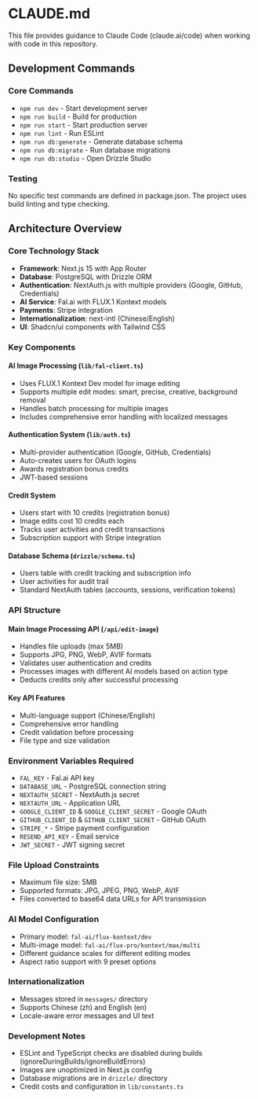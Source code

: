 # CLAUDE.md

This file provides guidance to Claude Code (claude.ai/code) when working with code in this repository.

## Development Commands

### Core Commands
- `npm run dev` - Start development server
- `npm run build` - Build for production
- `npm run start` - Start production server
- `npm run lint` - Run ESLint
- `npm run db:generate` - Generate database schema
- `npm run db:migrate` - Run database migrations
- `npm run db:studio` - Open Drizzle Studio

### Testing
No specific test commands are defined in package.json. The project uses build linting and type checking.

## Architecture Overview

### Core Technology Stack
- **Framework**: Next.js 15 with App Router
- **Database**: PostgreSQL with Drizzle ORM
- **Authentication**: NextAuth.js with multiple providers (Google, GitHub, Credentials)
- **AI Service**: Fal.ai with FLUX.1 Kontext models
- **Payments**: Stripe integration
- **Internationalization**: next-intl (Chinese/English)
- **UI**: Shadcn/ui components with Tailwind CSS

### Key Components

#### AI Image Processing (`lib/fal-client.ts`)
- Uses FLUX.1 Kontext Dev model for image editing
- Supports multiple edit modes: smart, precise, creative, background removal
- Handles batch processing for multiple images
- Includes comprehensive error handling with localized messages

#### Authentication System (`lib/auth.ts`)
- Multi-provider authentication (Google, GitHub, Credentials)
- Auto-creates users for OAuth logins
- Awards registration bonus credits
- JWT-based sessions

#### Credit System
- Users start with 10 credits (registration bonus)
- Image edits cost 10 credits each
- Tracks user activities and credit transactions
- Subscription support with Stripe integration

#### Database Schema (`drizzle/schema.ts`)
- Users table with credit tracking and subscription info
- User activities for audit trail
- Standard NextAuth tables (accounts, sessions, verification tokens)

### API Structure

#### Main Image Processing API (`/api/edit-image`)
- Handles file uploads (max 5MB)
- Supports JPG, PNG, WebP, AVIF formats
- Validates user authentication and credits
- Processes images with different AI models based on action type
- Deducts credits only after successful processing

#### Key API Features
- Multi-language support (Chinese/English)
- Comprehensive error handling
- Credit validation before processing
- File type and size validation

### Environment Variables Required
- `FAL_KEY` - Fal.ai API key
- `DATABASE_URL` - PostgreSQL connection string
- `NEXTAUTH_SECRET` - NextAuth.js secret
- `NEXTAUTH_URL` - Application URL
- `GOOGLE_CLIENT_ID` & `GOOGLE_CLIENT_SECRET` - Google OAuth
- `GITHUB_CLIENT_ID` & `GITHUB_CLIENT_SECRET` - GitHub OAuth
- `STRIPE_*` - Stripe payment configuration
- `RESEND_API_KEY` - Email service
- `JWT_SECRET` - JWT signing secret

### File Upload Constraints
- Maximum file size: 5MB
- Supported formats: JPG, JPEG, PNG, WebP, AVIF
- Files converted to base64 data URLs for API transmission

### AI Model Configuration
- Primary model: `fal-ai/flux-kontext/dev`
- Multi-image model: `fal-ai/flux-pro/kontext/max/multi`
- Different guidance scales for different editing modes
- Aspect ratio support with 9 preset options

### Internationalization
- Messages stored in `messages/` directory
- Supports Chinese (zh) and English (en)
- Locale-aware error messages and UI text

### Development Notes
- ESLint and TypeScript checks are disabled during builds (ignoreDuringBuilds/ignoreBuildErrors)
- Images are unoptimized in Next.js config
- Database migrations are in `drizzle/` directory
- Credit costs and configuration in `lib/constants.ts`